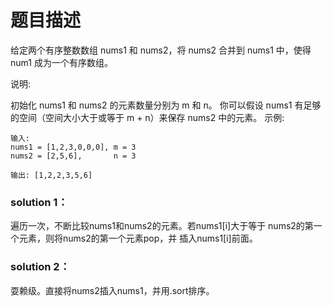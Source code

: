 # 题目描述
给定两个有序整数数组 nums1 和 nums2，将 nums2 合并到 nums1 中，使得 num1 成为一个有序数组。

说明:

初始化 nums1 和 nums2 的元素数量分别为 m 和 n。
你可以假设 nums1 有足够的空间（空间大小大于或等于 m + n）来保存 nums2 中的元素。
示例:

    输入:
    nums1 = [1,2,3,0,0,0], m = 3
    nums2 = [2,5,6],       n = 3
    
    输出: [1,2,2,3,5,6]
    
### solution 1：
遍历一次，不断比较nums1和nums2的元素。若nums1[i]大于等于
nums2的第一个元素，则将nums2的第一个元素pop，并
插入nums1[i]前面。
### solution 2：
耍赖级。直接将nums2插入nums1，并用.sort排序。